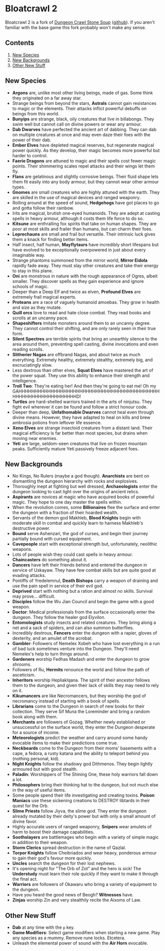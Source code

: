 # Bloatcrawl 2

Bloatcrawl 2 is a fork of [Dungeon Crawl Stone Soup](https://crawl.develz.org/) ([github](https://github.com/crawl/crawl)). If you aren't familiar with the base game this fork probably won't make any sense.

## Contents

1. [New Species](#new-species)
2. [New Backgrounds](#new-backgrounds)
3. [Other New Stuff](#other-new-stuff)

## New Species

* **Argons** are, unlike most other living beings, made of gas. Some think they originated on a far away star.
* Strange beings from beyond the stars, **Astrals** cannot gain resistances to magic or the elements. Their attacks inflict powerful debuffs on beings from this world.
* **Bunyips** are strange, black, oily creatures that live in billabongs. They swim well but cannot call on divine powers or wear any armour.
* **Dab Dwarves** have perfected the ancient art of dabbing. They can dab on multiple creatures at once and may even daze their foes with the power of their dab.
* **Ember Elves** have depleted magical reserves, but regenerate magical power quickly. As they develop, their magic becomes more powerful but harder to control.
* **Faerie Dragons** are attuned to magic and their spells cost fewer magic points. Their shimmering scales repel attacks and their wings let them fly.
* **Flans** are gelatinous and slightly corrosive beings. Their fluid shape lets them fit easily into any body armour, but they cannot wear other armour types.
* **Gnomes** are small creatures who are highly attuned with the earth. They are skilled in the use of magical devices and ranged weaponry.
* Rolling around at the speed of sound, **Hedgehogs** have got places to go and gotta follow their rainbow.
* Irits are magical, brutish one-eyed humanoids. They are adept at casting spells in heavy armour, although it costs them life force to do so.
* **Kitsune** are enthralling fox spirits that take on human shapes. They are poor at most skills and frailer than humans, but can charm their foes.
* **Leprechauns** are small and frail but versatile. Their intrinsic luck gives them a knack for finding better items.
* Half insect, half human, **Mayflytaurs** have incredibly short lifespans but have evolved to be exceptionally overpowered in just about every imaginable way.
* Strange phantoms summoned from the mirror world, **Mirror Eidola** rapidly fade away. They must slay other creatures and take their energy to stay in this plane.
* **Oni** are monstrous in nature with the rough appearance of Ogres, albeit smaller. They discover spells as they gain experience and ignore schools of magic.
* Deeper than a Deep Elf and twice as elven, **Profound Elves** are extremely frail magical experts.
* **Proteans** are a race of vaguely humanoid amoebas. They grow in health and size as they mutate.
* **Quill orcs** love to read and hate close combat. They read books and scrolls at an uncanny pace.
* **Shapeshifters** imitate monsters around them to an uncanny degree. They cannot control their shifting, and are only rarely seen in their true form.
* **Silent Spectres** are terrible spirits that bring an unearthly silence to the area around them, preventing spell casting, divine invocations and even reading scrolls.
* **Slitherier Nagas** are offbrand Nagas, and about twice as much everything. Extremely healthy, extremely stealthy, extremely big, and excruciatingly slow.
* Less dextrous than other elves, **Squat Elves** have mastered the art of the power squat. They use this ability to enhance their strength and intelligence.
* **Troll Two**: They're eating her! And then they're going to eat me! Oh my GAHHHHHHHHHHHHHHHHHHHHHHHHHHHHHHHHHHHHHHHHHHHHHHHHHHHHHHHHHHHHHHHHD!
* **Turtles** are hard-shelled warriors trained in the arts of ninjutsu. They fight evil wherever it can be found and follow a strict honour code.
* Deeper than deep, **Unfathomable Dwarves** cannot heal even through divine means. However, they have adapted to heal on kills and brew ambrosia potions from leftover life essence.
* **Xeno Elves** are strange insectoid creatures from a distant land. Their magical efficiency is far better than most species, but drains when moving near enemies.
* **Yeti** are large, seldom-seen creatures that live on frozen mountain peaks. Sufficiently mature Yeti passively freeze adjacent foes.

## New Backgrounds

* No Kings, No Rulers (maybe a god though). **Anarchists** are bent on dismantling the dungeon hierarchy with rocks and explosives.
* Thoroughly inept at fighting but well dressed, **Archaeologists** enter the dungeon looking to cast light over the origins of ancient relics.
* **Aspirants** are novices at magic who have acquired books of powerful magic. They hope to one day master the spells within.
* When the revolution comes, some **Billionaires** flee the surface and enter the dungeon with a fraction of their hoarded wealth.
* Servants of the demon god Makhleb, **Blood Knights** begin with moderate skill in  combat and quickly learn to harness Makhleb's destructive power.
* **Bound** serve Ashenzari, the god of curses, and begin their journey partially bound with cursed equipment.
* **Cavepeople** start with exceptional strength but, unfortunately, neolithic weapons.
* Lots of people wish they could cast spells in heavy armour. **Chaincasters** do something about it.
* **Dancers** have left their friends behind and entered the dungeon in service of Uskayaw. They have few combat skills but are quite good at evading attacks.
* Pontiffs of Yredelemnul, **Death Bishops** carry a weapon of draining and use the pain spell in service of their evil god.
* **Deprived** start with nothing but a ration and almost no skills. Survival may prove... difficult.
* **Disciples** follow the Wu Jian Council and begin the game with a good weapon.
* **Doctor**: Medical professionals from the surface occasionally enter the dungeon. They follow the healer god Elyvilon.
* **Entomologists** study insects and related creatures. They bring along a net and a sack of spiders, and can also summon butterflies.
* Incredibly dextrous, **Fencers** enter the dungeon with a rapier, gloves of dexterity, and an amulet of the acrobat.
* **Gambler**: Followers of Nemelex Xobeh who have lost everything in a run of bad luck sometimes venture into the Dungeon. They'll need Nemelex's help to turn things around.
* **Gardeners** worship Fedhas Madash and enter the dungeon to grow shrooms.
* Followers of Ru, **Hermits** renounce the world and follow the path of asceticism.
* **Inheritors** worship Hepliaklqana. The spirit of their ancestor follows them to the dungeon, and given their lack of skills they may need to rely on it.
* **Kikumancers** are like Necromancers, but they worship the god of necromancy instead of starting with a book of spells.
* **Librarians** come to the Dungeon in search of new books for their collection. They serve Sif Muna the Loreminder and bring a random book along with them.
* **Merchants** are followers of Gozag. Whether newly established or unsuccessful on the  surface world, they enter the Dungeon desperate for a source of income.
* **Meteorologists** predict the weather and carry around some handy evocable items to make their predictions come true.
* **Neckbeards** come to the Dungeon from their moms' basements with a cape, a fedora, a rusty katana and the ability to teleport behind you (nothing personal, kid).
* **Night Knights** follow the shadowy god Dithmenos. They begin lightly armoured but with good stealth.
* **Paladin**: Worshippers of The Shining One, these holy warriors fall down a lot.
* **Philosophers** bring their thinking hat to the dungeon, but not much else in the way of useful items.
* Some people spend their life investigating and creating toxins. **Poison Maniacs** use these sickening creations to DESTROY libtards in their quest for the Orb.
* **Slime Priests** follow Jiyva, the slime god. They enter the dungeon already mutated by their deity's power but with only a small amount of divine favor.
* Highly accurate users of ranged weaponry, **Snipers** wear amulets of harm to boost their damage capabilities.
* **Soothslayers** are battlemages who begin with a variety of simple magic in addition to their weapon.
* **Storm Clerics** spread destruction in the name of Qazlal.
* **Torpor Knights** follow Cheibriados and wear heavy, ponderous armour to gain their god's favour more quickly.
* **Uncles** search the dungeon for their lost nephews.
* It's opening night for "The Orb of Zot" and the hero is sick! The **Understudy** must learn their role quickly if they want to make it through the final act.
* **Warriors** are followers of Okawaru who bring a variety of equipment to the dungeon.
* Have you heard the good news of Beogh? **Witnesses** have.
* **Zinjas** worship Zin and very stealthily recite the Aixoms of Law.

## Other New Stuff

* **Dab** at any time with the `p` key.
* **Game Modifiers**: Select game modifiers when starting a new game. Play any species as a mummy. Remove rune locks. Etcetera.
* Unleash the elemental power of sound with the **Air Horn** evocable.
